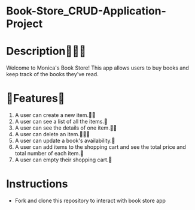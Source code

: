 # Book-Store_CRUD-Application-Project

# Description👩🏻‍💻
Welcome to Monica's Book Store! This app allows users to buy books and keep track of the books they've read.

# 🌟Features🌟
1. A user can create a new item.✍🏽
2. A user can see a list of all the items.📝
3. A user can see the details of one item.☝🏽
4. A user can delete an item.🙅🏻‍♀️
5. A user can update a book's availability.💫
6. A user can add items to the shopping cart and see the total price and total number of each item.💯
7. A user can empty their shopping cart.🛒

# Instructions
* Fork and clone this repository to interact with book store app

